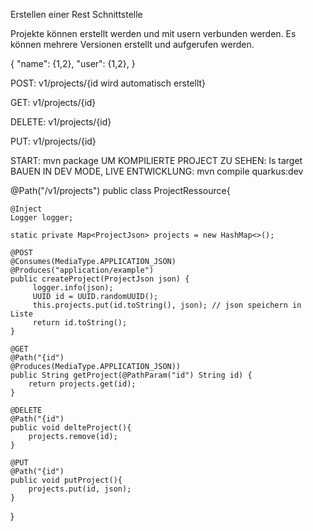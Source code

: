 Erstellen einer Rest Schnittstelle 

Projekte können erstellt werden und mit usern verbunden werden.
Es können mehrere Versionen erstellt und aufgerufen werden. 

{
    "name": {1,2},
    "user": {1,2},
}



POST: v1/projects/{id wird automatisch erstellt}

GET: v1/projects/{id}

DELETE: v1/projects/{id}

PUT: v1/projects/{id}



START: mvn package
UM KOMPILIERTE PROJECT ZU SEHEN: ls target
BAUEN IN DEV MODE, LIVE ENTWICKLUNG: mvn compile quarkus:dev



@Path("/v1/projects")
public class ProjectRessource{

    @Inject
    Logger logger;

    static private Map<ProjectJson> projects = new HashMap<>();

    @POST 
    @Consumes(MediaType.APPLICATION_JSON)
    @Produces("application/example")
    public createProject(ProjectJson json) {
         logger.info(json);
         UUID id = UUID.randomUUID();
         this.projects.put(id.toString(), json); // json speichern in Liste
         return id.toString();
    }

    @GET
    @Path("{id")
    @Produces(MediaType.APPLICATION_JSON))
    public String getProject(@PathParam("id") String id) {
        return projects.get(id);
    }

    @DELETE
    @Path("{id")
    public void delteProject(){
        projects.remove(id); 
    }

    @PUT 
    @Path("{id")
    public void putProject(){
        projects.put(id, json); 
    }

    
    
    
}




